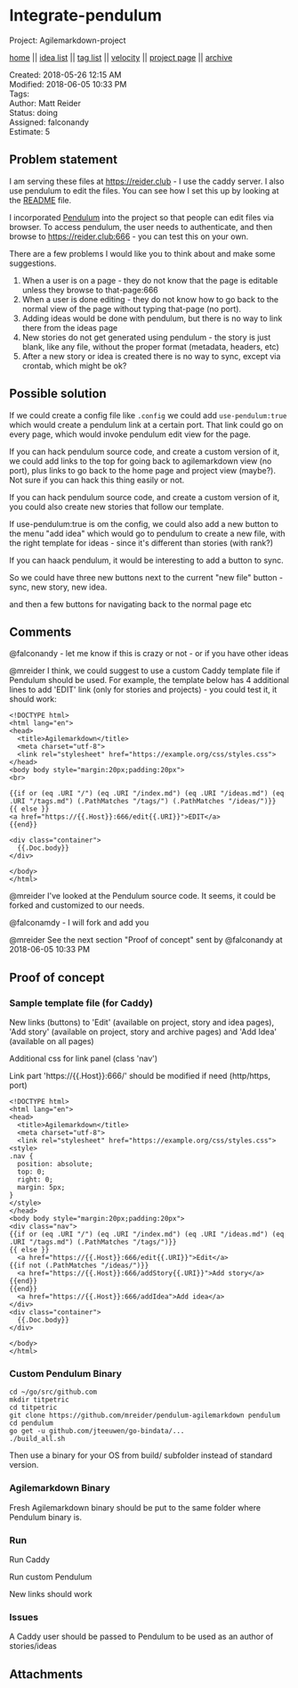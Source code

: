 # Integrate-pendulum

Project: Agilemarkdown-project

[home](../index.md) || [idea list](../ideas.md) || [tag list](../tags.md) || [velocity](../velocity.md) || [project page](../agilemarkdown-project.md) || [archive](archive.md)

Created: 2018-05-26 12:15 AM  
Modified: 2018-06-05 10:33 PM  
Tags:   
Author: Matt Reider  
Status: doing  
Assigned: falconandy  
Estimate: 5  

## Problem statement

I am serving these files at https://reider.club - I use the caddy server. I also use pendulum to edit the files. You can see how I set this up by
looking at the [README](https://github.com/mreider/agilemarkdown/blob/master/README.md) file.

I incorporated [Pendulum](https://github.com/titpetric/pendulum) into the project so that people can edit files via browser. To access pendulum, the
user needs to authenticate, and then browse to https://reider.club:666 - you can test this on your own.

There are a few problems I would like you to think about and make some suggestions.

1. When a user is on a page - they do not know that the page is editable unless they browse to that-page:666
2. When a user is done editing - they do not know how to go back to the normal view of the page without typing that-page (no port).
3. Adding ideas would be done with pendulum, but there is no way to link there from the ideas page
4. New stories do not get generated using pendulum - the story is just blank, like any file, without the proper format (metadata, headers, etc)
5. After a new story or idea is created there is no way to sync, except via crontab, which might be ok?

## Possible solution

If we could create a config file like `.config` we could add `use-pendulum:true` which would create a pendulum link at a certain port.
That link could go on every page, which would invoke pendulum edit view for the page.

If you can hack pendulum source code, and create a custom version of it, we could add links to the top for going back to agilemarkdown view (no port),
plus links to go back to the home page and project view (maybe?). Not sure if you can hack this thing easily or not.

If you can hack pendulum source code, and create a custom version of it, you could also create new stories that follow our template.

If use-pendulum:true is om the config, we could also add a new button to the menu "add idea" which would go to pendulum to create a new file, with the
right template for ideas - since it's different than stories (with rank?)

If you can haack pendulum, it would be interesting to add a button to sync.

So we could have three new buttons next to the current "new file" button - sync, new story, new idea.

and then a few buttons for navigating back to the normal page etc

## Comments

 @falconandy - let me know if this is crazy or not - or if you have other ideas

 @mreider I think, we could suggest to use a custom Caddy template file if Pendulum should be used.
For example, the template below has 4 additional lines to add 'EDIT' link (only for stories and projects) - you could test it, it should work:
```
<!DOCTYPE html>
<html lang="en">
<head>
  <title>Agilemarkdown</title>
  <meta charset="utf-8">
  <link rel="stylesheet" href="https://example.org/css/styles.css">
</head>
<body body style="margin:20px;padding:20px">
<br>

{{if or (eq .URI "/") (eq .URI "/index.md") (eq .URI "/ideas.md") (eq .URI "/tags.md") (.PathMatches "/tags/") (.PathMatches "/ideas/")}}
{{ else }}
<a href="https://{{.Host}}:666/edit{{.URI}}">EDIT</a>
{{end}}

<div class="container">
  {{.Doc.body}}
</div>

</body>
</html>
```

 @mreider I've looked at the Pendulum source code. It seems, it could be forked and customized to our needs.

 @falconamdy - I will fork and add you

@mreider See the next section "Proof of concept"
sent by @falconandy at 2018-06-05 10:33 PM

## Proof of concept

### Sample template file (for Caddy)

New links (buttons) to 'Edit' (available on project, story and idea pages), 'Add story' (available on project, story and archive pages) and 'Add Idea' (available on all pages)

Additional css for link panel (class 'nav')

Link part 'https://{{.Host}}:666/' should be modified if need (http/https, port)

```
<!DOCTYPE html>
<html lang="en">
<head>
  <title>Agilemarkdown</title>
  <meta charset="utf-8">
  <link rel="stylesheet" href="https://example.org/css/styles.css">
<style>
.nav {
  position: absolute;
  top: 0;
  right: 0;
  margin: 5px;
}
</style>
</head>
<body body style="margin:20px;padding:20px">
<div class="nav">
{{if or (eq .URI "/") (eq .URI "/index.md") (eq .URI "/ideas.md") (eq .URI "/tags.md") (.PathMatches "/tags/")}}
{{ else }}
  <a href="https://{{.Host}}:666/edit{{.URI}}">Edit</a>
{{if not (.PathMatches "/ideas/")}}
  <a href="https://{{.Host}}:666/addStory{{.URI}}">Add story</a>
{{end}}
{{end}}
  <a href="https://{{.Host}}:666/addIdea">Add idea</a>
</div>
<div class="container">
  {{.Doc.body}}
</div>

</body>
</html>
```

### Custom Pendulum Binary

```
cd ~/go/src/github.com
mkdir titpetric
cd titpetric
git clone https://github.com/mreider/pendulum-agilemarkdown pendulum
cd pendulum
go get -u github.com/jteeuwen/go-bindata/...
./build_all.sh
```

Then use a binary for your OS from build/ subfolder instead of standard version. 

### Agilemarkdown Binary

Fresh Agilemarkdown binary should be put to the same folder where Pendulum binary is.

### Run

Run Caddy

Run custom Pendulum

New links should work

### Issues

A Caddy user should be passed to Pendulum to be used as an author of stories/ideas

## Attachments
